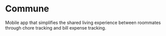 # Commune
Mobile app that simplifies the shared living experience between roommates through chore tracking and bill expense tracking. 
